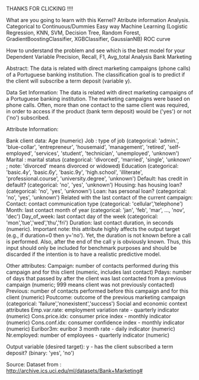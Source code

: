 THANKS FOR CLICKING !!!!

What are you going to learn with this Kernel?
Atribute information Analysis.
Categorical to Continuous/Dummies Easy way
Machine Learning (Logistic Regression, KNN, SVM, Decision Tree, Random Forest, GradientBoostingClassifier, XGBClassifier, GaussianNB)
ROC curve

How to understand the problem and see which is the best model for your Dependent Variable
Precision, Recall, F1, Avg_total Analysis
Bank Marketing

Abstract: The data is related with direct marketing campaigns (phone calls) of a Portuguese banking institution. The classification goal is to predict if the client will subscribe a term deposit (variable y).

Data Set Information: The data is related with direct marketing campaigns of a Portuguese banking institution. The marketing campaigns were based on phone calls. Often, more than one contact to the same client was required, in order to access if the product (bank term deposit) would be ('yes') or not ('no') subscribed.

Attribute Information:

Bank client data:
Age (numeric)
Job : type of job (categorical: 'admin.', 'blue-collar', 'entrepreneur', 'housemaid', 'management', 'retired', 'self-employed', 'services', 'student', 'technician', 'unemployed', 'unknown')
Marital : marital status (categorical: 'divorced', 'married', 'single', 'unknown' ; note: 'divorced' means divorced or widowed)
Education (categorical: 'basic.4y', 'basic.6y', 'basic.9y', 'high.school', 'illiterate', 'professional.course', 'university.degree', 'unknown')
Default: has credit in default? (categorical: 'no', 'yes', 'unknown')
Housing: has housing loan? (categorical: 'no', 'yes', 'unknown')
Loan: has personal loan? (categorical: 'no', 'yes', 'unknown')
Related with the last contact of the current campaign:
Contact: contact communication type (categorical: 'cellular','telephone')
Month: last contact month of year (categorical: 'jan', 'feb', 'mar', ..., 'nov', 'dec')
Day_of_week: last contact day of the week (categorical: 'mon','tue','wed','thu','fri')
Duration: last contact duration, in seconds (numeric). Important note: this attribute highly affects the output target (e.g., if duration=0 then y='no'). Yet, the duration is not known before a call is performed. Also, after the end of the call y is obviously known. Thus, this input should only be included for benchmark purposes and should be discarded if the intention is to have a realistic predictive model.

Other attributes:
Campaign: number of contacts performed during this campaign and for this client (numeric, includes last contact)
Pdays: number of days that passed by after the client was last contacted from a previous campaign (numeric; 999 means client was not previously contacted)
Previous: number of contacts performed before this campaign and for this client (numeric)
Poutcome: outcome of the previous marketing campaign (categorical: 'failure','nonexistent','success')
Social and economic context attributes
Emp.var.rate: employment variation rate - quarterly indicator (numeric)
Cons.price.idx: consumer price index - monthly indicator (numeric)
Cons.conf.idx: consumer confidence index - monthly indicator (numeric)
Euribor3m: euribor 3 month rate - daily indicator (numeric)
Nr.employed: number of employees - quarterly indicator (numeric)

Output variable (desired target):
y - has the client subscribed a term deposit? (binary: 'yes', 'no')

Source:
Dataset from : http://archive.ics.uci.edu/ml/datasets/Bank+Marketing#
